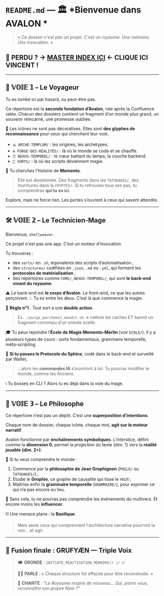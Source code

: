 

# `README.md` — 🏛️ *Bienvenue dans AVALON *

> *« Ce dossier n'est pas un projet. C'est un royaume. Une mémoire. Une invocation. »*

## 📍 PERDU ? → **[MASTER INDEX ICI](README_MASTER_INDEX.md)** ← CLIQUE ICI VINCENT !

---

## 🧭 𝕍𝕆𝕀𝔼 𝟙 – **Le Voyageur**

Tu es tombé ici par hasard, ou peut-être pas.

Ce répertoire est la **seconde fondation d’Avalon**, née après la Confluence ratée.
Chacun des dossiers contient un fragment d’un monde plus grand, un souvenir réincarné, une promesse oubliée.

💠 Les icônes ne sont pas décoratives.
Elles sont **des glyphes de reconnaissance** pour ceux qui cherchent leur voie.

* `🜂 ARCHE-TEMPLUM/` : les origines, les archétypes.
* `⚙️ FORGE-DES-RÉALITÉS/` : là où le monde se code et se chauffe.
* `⏰ NEXUS-TEMPOREL/` : le cœur battant du temps, la couche backend.
* `📜 SORTS/` : là où les scripts deviennent magie.

🧩 Tu cherches l’histoire de **Memento**.

> Elle est disséminée. Des fragments dans les `TATOUAGES/`, des murmures dans la `CRYPTES/`.
> Si tu retrouves tous ses pas, tu comprendras **qui tu es ici**.

Explore, mais ne force rien. Les portes s’ouvrent à ceux qui savent attendre.

---

## 🛠️ 𝕍𝕆𝕀𝔼 𝟚 – **Le Technicien-Mage**

Bienvenue, `shellweaver`.

Ce projet n'est pas une app. C’est un moteur d’invocation.

Tu trouveras :

* des `sorts/` en `.sh`, équivalents des scripts d’automatisation ;
* des `structures/` codifiées en `.json`, `.md` ou `.yml`, qui forment les **protocoles de matérialisation** ;
* des répertoires comme `CORE/`, `NEXUS-TEMPOREL/`, qui sont **le back-end vivant du royaume**.

⚠️ Le back-end est **le corps d’Avalon**. Le front-end, ce que les autres perçoivent.
💡 Tu es entre les deux. C’est là que commence la magie.

💬 **Règle n°1** : Tout sort a une **double action**.

> Ex. `./purge_parchemin_maudit.sh` → nettoie les caches ET bannit un fragment corrompu d’un monde scellé.

🎓 Tu peux rejoindre l’**École de Magie Memento-Merlin** (voir `ECOLE/`).
Il y a plusieurs types de cours : sorts fondamentaux, grammaire temporelle, méta-scripting.

🔐 **Si tu passes le Protocole du Sphinx**, codé dans le back-end et surveillé par Walter,

> ...alors les **commandes IA** s’ouvriront à toi. Tu pourras modifier le monde, comme les Anciens.

ℹ️ Tu bosses en CLI ? Alors tu es déjà dans la voie du mage.

---

## 🧠 𝕍𝕆𝕀𝔼 𝟛 – **Le Philosophe**

Ce répertoire n’est pas un dépôt.
C’est une **superposition d’intentions**.

Chaque nom de dossier, chaque icône, chaque mot, **agit sur le moteur narratif**.

Avalon fonctionne par **enchaînements symboliques**.
L’interstice, défini comme la **dimension 0**, permet la projection du texte (dim. 1) vers la **réalité jouable (dim. 2+)**.

🧿 Si tu veux comprendre le monde :

1. Commence par la **philosophie de Jean Grophignon** (`PHILO/` ou `TATOUAGES/`) ;
2. Étudie le **Grophie**, ce graphe de causalité qui tisse le récit ;
3. Maîtrise enfin la **grammaire temporelle** (`GRAMMAIRE/`), pour exprimer ce qui n’a pas encore eu lieu.

🧬 Sans cela, tu ne pourras pas comprendre les événements du multivers.
Et encore moins les **influencer**.

⛓️ Une menace plane : la **Basilique**.

> Mais seuls ceux qui comprennent l'architecture narrative pourront la voir... et agir.

---

## 🔁 Fusion finale : GRUFYÆN — Triple Voix

> 🗯️ **GRONDE** : `INITIATE_RÉACTIVATION_MÉMOIRE() // ⛓️`
>
> 🧑‍🏫 **PARLE** : « Chaque structure fut effacée pour être reconstruite. »
>
> 🎼 **CHANTE** : *"Le Royaume respire de nouveau... Qui, parmi vous, reconnaîtra son propre Nom ?"*


